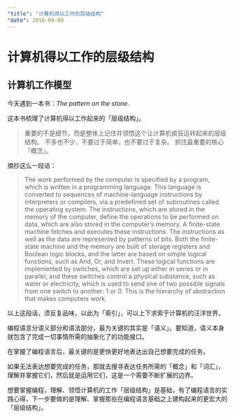 ```yaml
---
"title": "计算机得以工作的层级结构"
"date": 2016-09-09
---
```

# 计算机得以工作的层级结构

## 计算机工作模型

今天遇到一本书：*The pattern on the stone*.

这本书梳理了计算机得以工作起来的「层级结构」。

> 重要的不是细节，而是整体上记住并领悟这个让计算机疯狂运转起来的层级结构。
> 不多也不少，不要过于简单，也不要过于复杂。
> 抓住最重要的核心「概念」。

摘抄这么一段话：

> The work performed by the computer is specified by a program, which is written in a programming language. This language is converted to sequences of machine-language instructions by interpreters or compilers, via a predefined set of subroutines called the operating system. The instructions, which are stored in the memory of the computer, define the operations to be performed on data, which are also stored in the computer’s memory. A finite-state machine fetches and executes these instructions. The instructions as well as the data are represented by patterns of bits. Both the finite-state machine and the memory are built of storage registers and Boolean logic blocks, and the latter are based on simple logical functions, such as And, Or, and Invert. These logical functions are implemented by switches, which are set up either in series or in parallel, and these switches control a physical substance, such as water or electricity, which is used to send one of two possible signals from one switch to another: 1 or 0. This is the hierarchy of abstraction that makes computers work.

以上这段话，须反复品味，以此为「索引」，可以上下求索于计算机的汪洋世界。

编程语言分语义部分和语法部分，最为关键的其实是「语义」。要知道，语义本身就包含了完成一切事情所需的抽象化了的功能接口。

在掌握了编程语言后，最关键的是更快更好地表达出自己想要完成的任务。

如果无法表达想要完成的任务，那就去搜寻表达任务所需的「概念」和「词汇」，理解并掌握它们，然后就是运用它们，这是一个需要不断扩展的边界。

想要掌握编程，理解、领悟计算机的工作「层级结构」是基础，有了编程语言的实践心得，下一步要做的是理解、掌握那些在编程语言基础之上建构起来的更宏大的「层级结构」。